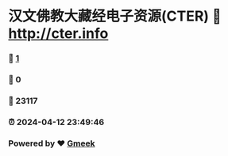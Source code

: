 # 汉文佛教大藏经电子资源(CTER) :link: http://cter.info 
### :page_facing_up: [1](http://cter.info/tag.html) 
### :speech_balloon: 0 
### :hibiscus: 23117 
### :alarm_clock: 2024-04-12 23:49:46 
### Powered by :heart: [Gmeek](https://github.com/Meekdai/Gmeek)
